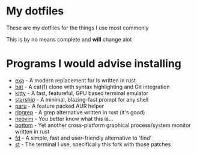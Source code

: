 # My dotfiles

These are my dotfiles for the things I use most commonly

This is by no means complete and **will** change alot

# Programs I would advise installing

- [exa](https://github.com/ogham/exa) - A modern replacement for ls written in rust
- [bat](https://github.com/sharkdp/bat) - A cat(1) clone with syntax highlighting and Git integration
- [kitty](https://sw.kovidgoyal.net/kitty/) - A fast, featureful, GPU based terminal emulator
- [starship](https://starship.rs/) - A minimal, blazing-fast prompt for any shell
- [paru](https://github.com/morganamilo/paru) - A feature packed AUR helper
- [ripgrep](https://github.com/BurntSushi/ripgrep) - A grep alternative written in rust (it's good)
- [neovim](https://github.com/neovim/neovim) - You better know what this is...
- [bottom](https://github.com/ClementTsang/bottom) - Yet another cross-platform graphical process/system monitor written in rust
- [fd](https://github.com/sharkdp/fd) - A simple, fast and user-friendly alternative to 'find'
- [st](https://github.com/siduck76/st) - The terminal I use, specifically this fork with those patches

